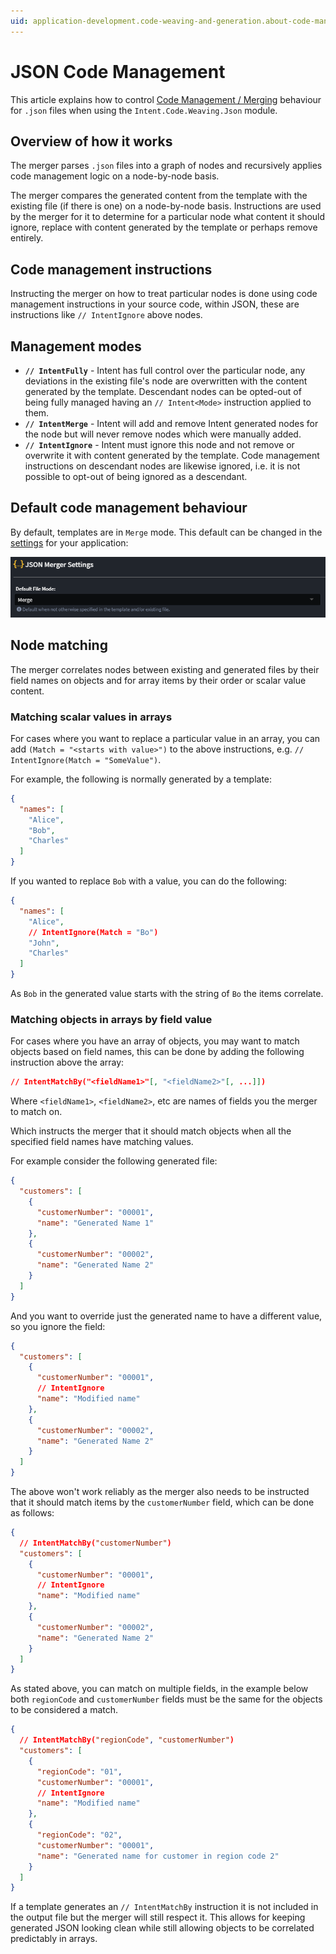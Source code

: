 ```yaml
---
uid: application-development.code-weaving-and-generation.about-code-management-json
---
```

# JSON Code Management

This article explains how to control [Code Management / Merging](xref:application-development.code-management.about-code-management) behaviour for `.json` files when using the `Intent.Code.Weaving.Json` module.

## Overview of how it works

The merger parses `.json` files into a graph of nodes and recursively applies code management logic on a node-by-node basis.

The merger compares the generated content from the template with the existing file (if there is one) on a node-by-node basis. Instructions are used by the merger for it to determine for a particular node what content it should ignore, replace with content generated by the template or perhaps remove entirely.

## Code management instructions

Instructing the merger on how to treat particular nodes is done using code management instructions in your source code, within JSON, these are instructions like `// IntentIgnore` above nodes.

## Management modes

- **`// IntentFully`** - Intent has full control over the particular node, any deviations in the existing file's node are overwritten with the content generated by the template. Descendant nodes can be opted-out of being fully managed having an `// Intent<Mode>` instruction applied to them.
- **`// IntentMerge`** - Intent will add and remove Intent generated nodes for the node but will never remove nodes which were manually added.
- **`// IntentIgnore`** - Intent must ignore this node and not remove or overwrite it with content generated by the template. Code management instructions on descendant nodes are likewise ignored, i.e. it is not possible to opt-out of being ignored as a descendant.

## Default code management behaviour

By default, templates are in `Merge` mode. This default can be changed in the [settings](xref:module-building.application-settings) for your application:

![JSON Merger Settings](images/json-merger-settings.png)

## Node matching

The merger correlates nodes between existing and generated files by their field names on objects and for array items by their order or scalar value content.

### Matching scalar values in arrays

For cases where you want to replace a particular value in an array, you can add `(Match = "<starts with value>")` to the above instructions, e.g. `// IntentIgnore(Match = "SomeValue")`.

For example, the following is normally generated by a template:

```json
{
  "names": [
    "Alice",
    "Bob",
    "Charles"
  ]
}
```

If you wanted to replace `Bob` with a value, you can do the following:

```json
{
  "names": [
    "Alice",
    // IntentIgnore(Match = "Bo")
    "John",
    "Charles"
  ]
}
```

As `Bob` in the generated value starts with the string of `Bo` the items correlate.

### Matching objects in arrays by field value

For cases where you have an array of objects, you may want to match objects based on field names, this can be done by adding the following instruction above the array:

```json
// IntentMatchBy("<fieldName1>"[, "<fieldName2>"[, ...]])
```

Where `<fieldName1>`, `<fieldName2>`, etc are names of fields you the merger to match on.

Which instructs the merger that it should match objects when all the specified field names have matching values.

For example consider the following generated file:

```json
{
  "customers": [
    {
      "customerNumber": "00001",
      "name": "Generated Name 1"
    },
    {
      "customerNumber": "00002",
      "name": "Generated Name 2"
    }
  ]
}
```

And you want to override just the generated name to have a different value, so you ignore the field:

```json
{
  "customers": [
    {
      "customerNumber": "00001",
      // IntentIgnore
      "name": "Modified name"
    },
    {
      "customerNumber": "00002",
      "name": "Generated Name 2"
    }
  ]
}
```

The above won't work reliably as the merger also needs to be instructed that it should match items by the `customerNumber` field, which can be done as follows:

```json
{
  // IntentMatchBy("customerNumber")
  "customers": [
    {
      "customerNumber": "00001",
      // IntentIgnore
      "name": "Modified name"
    },
    {
      "customerNumber": "00002",
      "name": "Generated Name 2"
    }
  ]
}
```

As stated above, you can match on multiple fields, in the example below both `regionCode` and `customerNumber` fields must be the same for the objects to be considered a match.

```json
{
  // IntentMatchBy("regionCode", "customerNumber")
  "customers": [
    {
      "regionCode": "01",
      "customerNumber": "00001",
      // IntentIgnore
      "name": "Modified name"
    },
    {
      "regionCode": "02",
      "customerNumber": "00001",
      "name": "Generated name for customer in region code 2"
    }
  ]
}
```

If a template generates an `// IntentMatchBy` instruction it is not included in the output file but the merger will still respect it. This allows for keeping generated JSON looking clean while still allowing objects to be correlated predictably in arrays.
